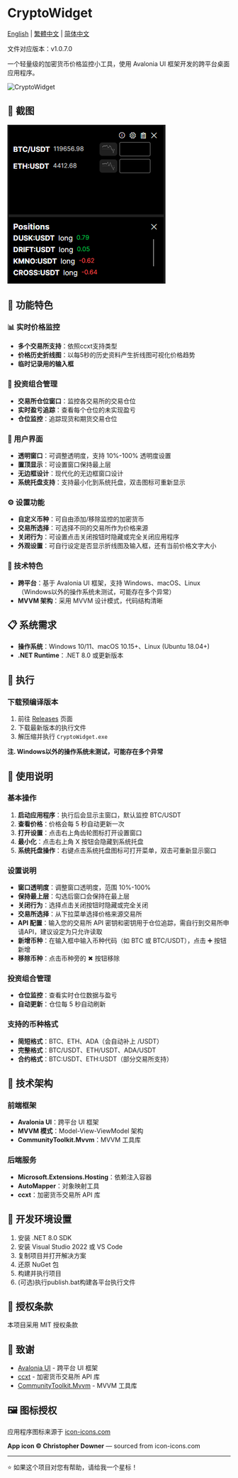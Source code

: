# CryptoWidget

[English](../README.md) | [繁體中文](README.zh_TW.md) | [简体中文](README.zh_CN.md)

文件对应版本：v1.0.7.0

一个轻量级的加密货币价格监控小工具，使用 Avalonia UI 框架开发的跨平台桌面应用程序。

![CryptoWidget](../Assets/cryptowidget-logo.ico)

## 📱 截图

![MainWindow](mainWindow.PNG)

## 🌟 功能特色

### 📊 实时价格监控
- **多个交易所支持**：依照ccxt支持类型
- **价格历史折线图**：以每5秒的历史资料产生折线图可视化价格趋势
- **临时记录用的输入框**

### 💼 投资组合管理
- **交易所仓位窗口**：监控各交易所的交易仓位
- **实时盈亏追踪**：查看每个仓位的未实现盈亏
- **仓位监控**：追踪现货和期货交易仓位

### 🎨 用户界面
- **透明窗口**：可调整透明度，支持 10%-100% 透明度设置
- **置顶显示**：可设置窗口保持最上层
- **无边框设计**：现代化的无边框窗口设计
- **系统托盘支持**：支持最小化到系统托盘，双击图标可重新显示

### ⚙️ 设置功能
- **自定义币种**：可自由添加/移除监控的加密货币
- **交易所选择**：可选择不同的交易所作为价格来源
- **关闭行为**：可设置点击关闭按钮时隐藏或完全关闭应用程序
- **外观设置**：可自行设定是否显示折线图及输入框，还有当前价格文字大小

### 🔧 技术特色
- **跨平台**：基于 Avalonia UI 框架，支持 Windows、macOS、Linux（Windows以外的操作系统未测试，可能存在多个异常）
- **MVVM 架构**：采用 MVVM 设计模式，代码结构清晰

## 📋 系统需求

- **操作系统**：Windows 10/11、macOS 10.15+、Linux (Ubuntu 18.04+)
- **.NET Runtime**：.NET 8.0 或更新版本

## 🚀 执行

### 下载预编译版本
1. 前往 [Releases](https://github.com/hawiliu/CryptoWidget/releases) 页面
2. 下载最新版本的执行文件
3. 解压缩并执行 `CryptoWidget.exe`

**注. Windows以外的操作系统未测试，可能存在多个异常**

## 📖 使用说明

### 基本操作
1. **启动应用程序**：执行后会显示主窗口，默认监控 BTC/USDT
2. **查看价格**：价格会每 5 秒自动更新一次
3. **打开设置**：点击右上角齿轮图标打开设置窗口
4. **最小化**：点击右上角 X 按钮会隐藏到系统托盘
5. **系统托盘操作**：右键点击系统托盘图标可打开菜单，双击可重新显示窗口

### 设置说明
- **窗口透明度**：调整窗口透明度，范围 10%-100%
- **保持最上层**：勾选后窗口会保持在最上层
- **关闭行为**：选择点击关闭按钮时隐藏或完全关闭
- **交易所选择**：从下拉菜单选择价格来源交易所
- **API 配置**：输入您的交易所 API 密钥和密钥用于仓位追踪，需自行到交易所申请API，建议设定为只允许读取
- **新增币种**：在输入框中输入币种代码（如 BTC 或 BTC/USDT），点击 ➕ 按钮新增
- **移除币种**：点击币种旁的 ✖ 按钮移除

### 投资组合管理
- **仓位监控**：查看实时仓位数据与盈亏
- **自动更新**：仓位每 5 秒自动刷新

### 支持的币种格式
- **简短格式**：BTC、ETH、ADA（会自动补上 /USDT）
- **完整格式**：BTC/USDT、ETH/USDT、ADA/USDT
- **合约格式**：BTC:USDT、ETH:USDT（部分交易所支持）

## 🔧 技术架构

### 前端框架
- **Avalonia UI**：跨平台 UI 框架
- **MVVM 模式**：Model-View-ViewModel 架构
- **CommunityToolkit.Mvvm**：MVVM 工具库

### 后端服务
- **Microsoft.Extensions.Hosting**：依赖注入容器
- **AutoMapper**：对象映射工具
- **ccxt**：加密货币交易所 API 库

## 🔧 开发环境设置
1. 安装 .NET 8.0 SDK
2. 安装 Visual Studio 2022 或 VS Code
3. 复制项目并打开解决方案
4. 还原 NuGet 包
5. 构建并执行项目
6. (可选)执行publish.bat构建各平台执行文件

## 📄 授权条款

本项目采用 MIT 授权条款

## 🙏 致谢

- [Avalonia UI](https://avaloniaui.net/) - 跨平台 UI 框架
- [ccxt](https://github.com/ccxt/ccxt) - 加密货币交易所 API 库
- [CommunityToolkit.Mvvm](https://github.com/CommunityToolkit/dotnet) - MVVM 工具库

## 🖼️ 图标授权

应用程序图标来源于 [icon-icons.com](https://icon-icons.com/icon/usd-crypto-cryptocurrency-cryptocurrencies-cash-money-bank-payment/95103)

**App icon © Christopher Downer** — sourced from icon-icons.com

---

⭐ 如果这个项目对您有帮助，请给我一个星标！
